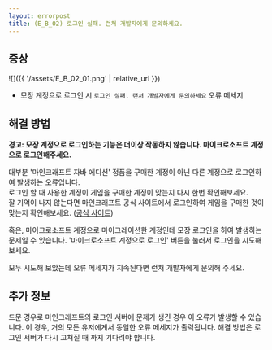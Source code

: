```yaml
---
layout: errorpost
title: (E_B_02) 로그인 실패. 런처 개발자에게 문의하세요.
---
```


## 증상

![]({{ '/assets/E_B_02_01.png' | relative_url }})

- 모장 계정으로 로그인 시 `로그인 실패. 런처 개발자에게 문의하세요` 오류 메세지

## 해결 방법

**경고: 모장 계정으로 로그인하는 기능은 더이상 작동하지 않습니다. 마이크로소프트 계정으로 로그인해주세요.**

대부분 '마인크래프트 자바 에디션' 정품을 구매한 계정이 아닌 다른 계정으로 로그인하여 발생하는 오류입니다.  
로그인 할 때 사용한 계정이 게임을 구매한 계정이 맞는지 다시 한번 확인해보세요.  
잘 기억이 나지 않는다면 마인크래프트 공식 사이트에서 로그인하여 게임을 구매한 것이 맞는지 확인해보세요.  ([공식 사이트](https://minecraft.net))

혹은, 마이크로소프트 계정으로 마이그레이션한 계정인데 모장 로그인을 하여 발생하는 문제일 수 있습니다. '마이크로소프트 계정으로 로그인' 버튼을 눌러서 로그인을 시도해 보세요. 

모두 시도해 보았는데 오류 메세지가 지속된다면 런처 개발자에게 문의해 주세요. 

## 추가 정보

드문 경우로 마인크래프트의 로그인 서버에 문제가 생긴 경우 이 오류가 발생할 수 있습니다. 이 경우, 거의 모든 유저에게서 동일한 오류 메세지가 출력됩니다. 해결 방법은 로그인 서버가 다시 고쳐질 때 까지 기다려야 합니다. 